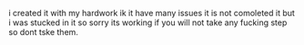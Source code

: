 i created it with my hardwork ik it have many issues it is not comoleted it but i was stucked in it so sorry its working if you will not take any fucking step so dont tske them.  
